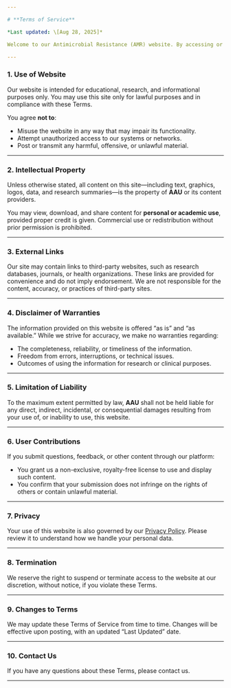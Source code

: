 ```yaml
---

# **Terms of Service**

*Last updated: \[Aug 28, 2025]*

Welcome to our Antimicrobial Resistance (AMR) website. By accessing or using this site, you agree to comply with and be bound by the following Terms of Service. If you do not agree, please do not use this website.

---
```


### 1. **Use of Website**

Our website is intended for educational, research, and informational purposes only. You may use this site only for lawful purposes and in compliance with these Terms.

You agree **not to**:

* Misuse the website in any way that may impair its functionality.
* Attempt unauthorized access to our systems or networks.
* Post or transmit any harmful, offensive, or unlawful material.

---

### 2. **Intellectual Property**

Unless otherwise stated, all content on this site—including text, graphics, logos, data, and research summaries—is the property of **AAU** or its content providers.

You may view, download, and share content for **personal or academic use**, provided proper credit is given. Commercial use or redistribution without prior permission is prohibited.

---

### 3. **External Links**

Our site may contain links to third-party websites, such as research databases, journals, or health organizations. These links are provided for convenience and do not imply endorsement. We are not responsible for the content, accuracy, or practices of third-party sites.

---

### 4. **Disclaimer of Warranties**

The information provided on this website is offered “as is” and “as available.” While we strive for accuracy, we make no warranties regarding:

* The completeness, reliability, or timeliness of the information.
* Freedom from errors, interruptions, or technical issues.
* Outcomes of using the information for research or clinical purposes.

---

### 5. **Limitation of Liability**

To the maximum extent permitted by law, **AAU** shall not be held liable for any direct, indirect, incidental, or consequential damages resulting from your use of, or inability to use, this website.

---

### 6. **User Contributions**

If you submit questions, feedback, or other content through our platform:

* You grant us a non-exclusive, royalty-free license to use and display such content.
* You confirm that your submission does not infringe on the rights of others or contain unlawful material.

---

### 7. **Privacy**

Your use of this website is also governed by our [Privacy Policy](#). Please review it to understand how we handle your personal data.

---

### 8. **Termination**

We reserve the right to suspend or terminate access to the website at our discretion, without notice, if you violate these Terms.

---

### 9. **Changes to Terms**

We may update these Terms of Service from time to time. Changes will be effective upon posting, with an updated “Last Updated” date.

---

### 10. **Contact Us**

If you have any questions about these Terms, please contact us.

---
